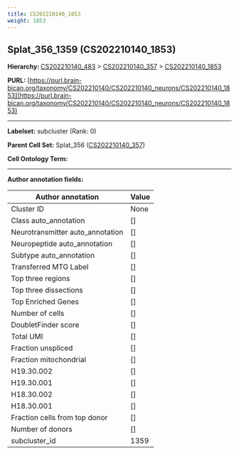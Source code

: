 ```yaml
---
title: CS202210140_1853
weight: 1853
---
```

## Splat_356_1359 (CS202210140_1853)
<b>Hierarchy: </b>
[CS202210140_483](../CS202210140_483) >
[CS202210140_357](../CS202210140_357) >
[CS202210140_1853](../CS202210140_1853)

**PURL:** [https://purl.brain-bican.org/taxonomy/CS202210140/CS202210140_neurons/CS202210140_1853](https://purl.brain-bican.org/taxonomy/CS202210140/CS202210140_neurons/CS202210140_1853)

---


**Labelset:** subcluster (Rank: 0)

**Parent Cell Set:** Splat_356 ([CS202210140_357](../CS202210140_357))



**Cell Ontology Term:** 

[MARKER GENES.]: #


---

[TRANSFERRED ANNOTATIONS.]: #


[AUTHOR ANNOTATION FIELDS.]: #


**Author annotation fields:**

| Author annotation | Value |
|-------------------|-------|
|Cluster ID|None|
|Class auto_annotation|[]|
|Neurotransmitter auto_annotation|[]|
|Neuropeptide auto_annotation|[]|
|Subtype auto_annotation|[]|
|Transferred MTG Label|[]|
|Top three regions|[]|
|Top three dissections|[]|
|Top Enriched Genes|[]|
|Number of cells|[]|
|DoubletFinder score|[]|
|Total UMI|[]|
|Fraction unspliced|[]|
|Fraction mitochondrial|[]|
|H19.30.002|[]|
|H19.30.001|[]|
|H18.30.002|[]|
|H18.30.001|[]|
|Fraction cells from top donor|[]|
|Number of donors|[]|
|subcluster_id|1359|
